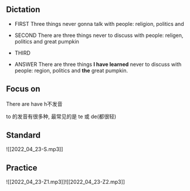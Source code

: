 ## Dictation
- FIRST
Three things never gonna talk with people: religion, politics and

- SECOND
There are three things never to discuss with people: religen, politics and great pumpkin

- THIRD


- ANSWER 
There are three things **I have learned** never to discuss with people: region, politics and **the** great pumpkin.


## Focus on
There are 
have h不发音

to 的发音有很多种, 最常见的是 te 或 de(都很轻)

## Standard
![[2022_04_23-S.mp3]]
## Practice
![[2022_04_23-Z1.mp3]]![[2022_04_23-Z2.mp3]]